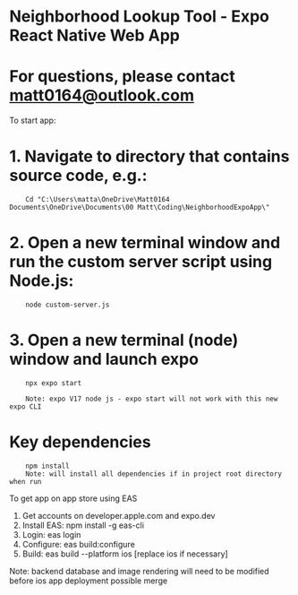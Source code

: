 # Neighborhood Lookup Tool - Expo React Native Web App
# For questions, please contact matt0164@outlook.com

To start app:

# 1.	Navigate to directory that contains source code, e.g.:
        Cd "C:\Users\matta\OneDrive\Matt0164 Documents\OneDrive\Documents\00 Matt\Coding\NeighborhoodExpoApp\"

# 2.    Open a new terminal window and run the custom server script using Node.js:
        node custom-server.js

# 3.	Open a new terminal (node) window and launch expo
        npx expo start 
        
        Note: expo V17 node js - expo start will not work with this new expo CLI

# Key dependencies
        npm install
        Note: will install all dependencies if in project root directory when run


To get app on app store using EAS

1.	Get accounts on developer.apple.com and expo.dev
2.	Install EAS: npm install -g eas-cli
3.	Login: eas login
4.	Configure: eas build:configure
5.	Build: eas build --platform ios [replace ios if necessary]

Note: backend database and image rendering will need to be modified before ios app deployment possible
merge